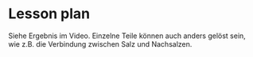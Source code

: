 # Lesson plan
  
Siehe Ergebnis im Video. Einzelne Teile können auch anders gelöst sein, wie z.B. die Verbindung zwischen Salz und Nachsalzen. 
